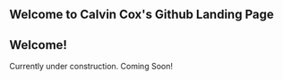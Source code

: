 ## Welcome to Calvin Cox's Github Landing Page

## Welcome!

Currently under construction. Coming Soon!
